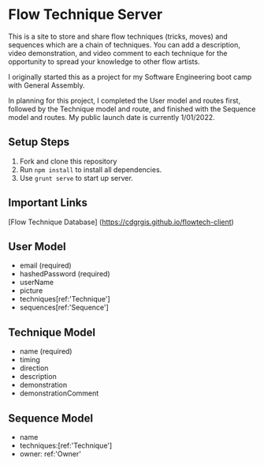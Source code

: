 # Flow Technique Server

This is a site to store and share flow techniques (tricks, moves) and sequences which are a chain of techniques. You can add a description, video demonstration, and video comment to each technique for the opportunity to spread your knowledge to other flow artists. 

I originally started this as a project for my Software Engineering boot camp with General Assembly.

In planning for this project, I completed the User model and routes first, followed by the Technique model and route, and finished with the Sequence model and routes. My public launch date is currently 1/01/2022.

## Setup Steps
  1. Fork and clone this repository
  2. Run `npm install` to install all dependencies.
  3. Use `grunt serve` to start up server.

## Important Links
[Flow Technique Database] (https://cdgrgis.github.io/flowtech-client)

## User Model
 - email (required)
 - hashedPassword (required)
 - userName
 - picture
 - techniques[ref:'Technique']
 - sequences[ref:'Sequence']

## Technique Model
 - name (required)
 - timing
 - direction
 - description
 - demonstration
 - demonstrationComment
  
## Sequence Model
 - name
 - techniques:[ref:'Technique']
 - owner: ref:'Owner'